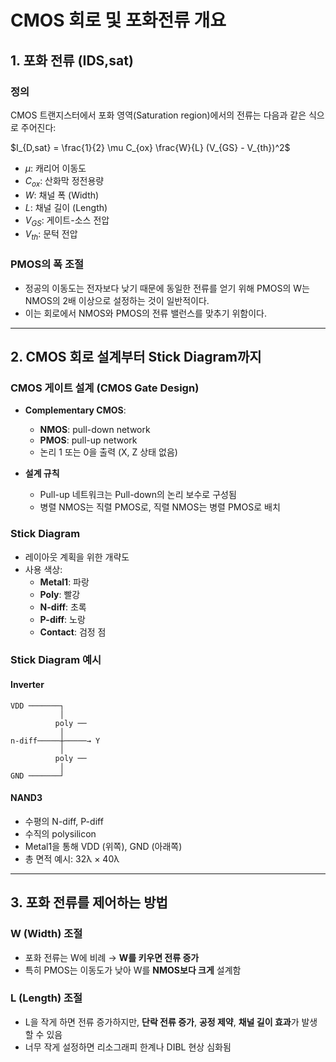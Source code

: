 # CMOS 회로 및 포화전류 개요

## 1. 포화 전류 (IDS,sat)

### 정의
CMOS 트랜지스터에서 포화 영역(Saturation region)에서의 전류는 다음과 같은 식으로 주어진다:

$I_{D,sat} = \frac{1}{2} \mu C_{ox} \frac{W}{L} (V_{GS} - V_{th})^2$

- $\mu$: 캐리어 이동도
- $C_{ox}$: 산화막 정전용량
- $W$: 채널 폭 (Width)
- $L$: 채널 길이 (Length)
- $V_{GS}$: 게이트-소스 전압
- $V_{th}$: 문턱 전압

### PMOS의 폭 조절
- 정공의 이동도는 전자보다 낮기 때문에 동일한 전류를 얻기 위해 PMOS의 W는 NMOS의 2배 이상으로 설정하는 것이 일반적이다.
- 이는 회로에서 NMOS와 PMOS의 전류 밸런스를 맞추기 위함이다.

---

## 2. CMOS 회로 설계부터 Stick Diagram까지

### CMOS 게이트 설계 (CMOS Gate Design)
- **Complementary CMOS**:
  - **NMOS**: pull-down network
  - **PMOS**: pull-up network
  - 논리 1 또는 0을 출력 (X, Z 상태 없음)

- **설계 규칙**
  - Pull-up 네트워크는 Pull-down의 논리 보수로 구성됨
  - 병렬 NMOS는 직렬 PMOS로, 직렬 NMOS는 병렬 PMOS로 배치

### Stick Diagram
- 레이아웃 계획을 위한 개략도
- 사용 색상:
  - **Metal1**: 파랑
  - **Poly**: 빨강
  - **N-diff**: 초록
  - **P-diff**: 노랑
  - **Contact**: 검정 점

### Stick Diagram 예시

#### Inverter

```
VDD ───────┐
           │
          poly ──
           │
n-diff─────┼─────→ Y
           │
          poly ──
           │
GND ───────┘
```

#### NAND3

- 수평의 N-diff, P-diff
- 수직의 polysilicon
- Metal1을 통해 VDD (위쪽), GND (아래쪽)
- 총 면적 예시: 32λ × 40λ

---

## 3. 포화 전류를 제어하는 방법

### W (Width) 조절
- 포화 전류는 W에 비례 → **W를 키우면 전류 증가**
- 특히 PMOS는 이동도가 낮아 W를 **NMOS보다 크게** 설계함

### L (Length) 조절
- L을 작게 하면 전류 증가하지만, **단락 전류 증가**, **공정 제약**, **채널 길이 효과**가 발생할 수 있음
- 너무 작게 설정하면 리소그래피 한계나 DIBL 현상 심화됨
